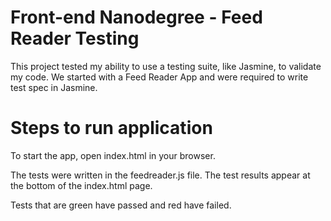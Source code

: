 # Front-end Nanodegree - Feed Reader Testing

This project tested my ability to use a testing suite, like Jasmine, to validate my code. We started with a Feed Reader App and were required to write test spec in Jasmine.

# Steps to run application

To start the app, open index.html in your browser. 

The tests were written in the feedreader.js file. The test results appear at the bottom of the index.html page.

Tests that are green have passed and red have failed.
